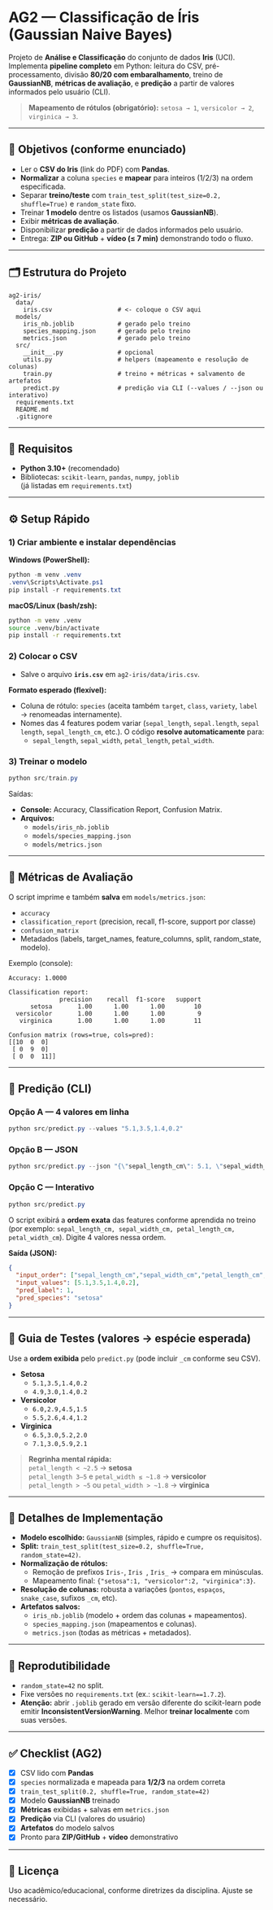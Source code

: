 # AG2 — Classificação de Íris (Gaussian Naive Bayes)

Projeto de **Análise e Classificação** do conjunto de dados **Iris** (UCI). Implementa **pipeline completo** em Python: leitura do CSV, pré-processamento, divisão **80/20 com embaralhamento**, treino de **GaussianNB**, **métricas de avaliação**, e **predição** a partir de valores informados pelo usuário (CLI).  
> **Mapeamento de rótulos (obrigatório):** `setosa → 1`, `versicolor → 2`, `virginica → 3`.

---

## 📌 Objetivos (conforme enunciado)
- Ler o **CSV do Iris** (link do PDF) com **Pandas**.
- **Normalizar** a coluna `species` e **mapear** para inteiros (1/2/3) na ordem especificada.
- Separar **treino/teste** com `train_test_split(test_size=0.2, shuffle=True)` e `random_state` fixo.
- Treinar **1 modelo** dentre os listados (usamos **GaussianNB**).
- Exibir **métricas de avaliação**.
- Disponibilizar **predição** a partir de dados informados pelo usuário.
- Entrega: **ZIP ou GitHub** + **vídeo (≤ 7 min)** demonstrando todo o fluxo.

---

## 🗂️ Estrutura do Projeto

```
ag2-iris/
  data/
    iris.csv                  # <- coloque o CSV aqui
  models/
    iris_nb.joblib            # gerado pelo treino
    species_mapping.json      # gerado pelo treino
    metrics.json              # gerado pelo treino
  src/
    __init__.py               # opcional
    utils.py                  # helpers (mapeamento e resolução de colunas)
    train.py                  # treino + métricas + salvamento de artefatos
    predict.py                # predição via CLI (--values / --json ou interativo)
  requirements.txt
  README.md
  .gitignore
```

---

## 🧰 Requisitos

- **Python 3.10+** (recomendado)
- Bibliotecas: `scikit-learn`, `pandas`, `numpy`, `joblib`  
  (já listadas em `requirements.txt`)

---

## ⚙️ Setup Rápido

### 1) Criar ambiente e instalar dependências
**Windows (PowerShell):**
```powershell
python -m venv .venv
.venv\Scripts\Activate.ps1
pip install -r requirements.txt
```

**macOS/Linux (bash/zsh):**
```bash
python -m venv .venv
source .venv/bin/activate
pip install -r requirements.txt
```

### 2) Colocar o CSV
- Salve o arquivo **`iris.csv`** em `ag2-iris/data/iris.csv`.

**Formato esperado (flexível):**
- Coluna de rótulo: `species` (aceita também `target`, `class`, `variety`, `label` → renomeadas internamente).
- Nomes das 4 features podem variar (`sepal_length`, `sepal.length`, `sepal length`, `sepal_length_cm`, etc.). O código **resolve automaticamente** para:
  - `sepal_length`, `sepal_width`, `petal_length`, `petal_width`.

### 3) Treinar o modelo
```powershell
python src/train.py
```

Saídas:
- **Console:** Accuracy, Classification Report, Confusion Matrix.
- **Arquivos:**
  - `models/iris_nb.joblib`
  - `models/species_mapping.json`
  - `models/metrics.json`

---

## 🧪 Métricas de Avaliação

O script imprime e também **salva** em `models/metrics.json`:
- `accuracy`
- `classification_report` (precision, recall, f1-score, support por classe)
- `confusion_matrix`
- Metadados (labels, target_names, feature_columns, split, random_state, modelo).

Exemplo (console):
```
Accuracy: 1.0000

Classification report:
              precision    recall  f1-score   support
      setosa       1.00      1.00      1.00        10
  versicolor       1.00      1.00      1.00         9
   virginica       1.00      1.00      1.00        11

Confusion matrix (rows=true, cols=pred):
[[10  0  0]
 [ 0  9  0]
 [ 0  0  11]]
```

---

## 🔮 Predição (CLI)

### Opção A — 4 valores em linha
```powershell
python src/predict.py --values "5.1,3.5,1.4,0.2"
```

### Opção B — JSON
```powershell
python src/predict.py --json "{\"sepal_length_cm\": 5.1, \"sepal_width_cm\": 3.5, \"petal_length_cm\": 1.4, \"petal_width_cm\": 0.2}"
```

### Opção C — Interativo
```powershell
python src/predict.py
```
O script exibirá a **ordem exata** das features conforme aprendida no treino (por exemplo: `sepal_length_cm, sepal_width_cm, petal_length_cm, petal_width_cm`). Digite 4 valores nessa ordem.

**Saída (JSON):**
```json
{
  "input_order": ["sepal_length_cm","sepal_width_cm","petal_length_cm","petal_width_cm"],
  "input_values": [5.1,3.5,1.4,0.2],
  "pred_label": 1,
  "pred_species": "setosa"
}
```

---

## 🧭 Guia de Testes (valores → espécie esperada)

Use a **ordem exibida** pelo `predict.py` (pode incluir `_cm` conforme seu CSV).
- **Setosa**
  - `5.1,3.5,1.4,0.2`
  - `4.9,3.0,1.4,0.2`
- **Versicolor**
  - `6.0,2.9,4.5,1.5`
  - `5.5,2.6,4.4,1.2`
- **Virginica**
  - `6.5,3.0,5.2,2.0`
  - `7.1,3.0,5.9,2.1`

> **Regrinha mental rápida:**  
> `petal_length < ~2.5` → **setosa**  
> `petal_length 3–5` e `petal_width ≤ ~1.8` → **versicolor**  
> `petal_length > ~5` ou `petal_width > ~1.8` → **virginica**

---

## 🔧 Detalhes de Implementação

- **Modelo escolhido:** `GaussianNB` (simples, rápido e cumpre os requisitos).
- **Split:** `train_test_split(test_size=0.2, shuffle=True, random_state=42)`.
- **Normalização de rótulos:**  
  - Remoção de prefixos `Iris-`, `Iris `, `Iris_` → compara em minúsculas.  
  - Mapeamento final: `{"setosa":1, "versicolor":2, "virginica":3}`.
- **Resolução de colunas:** robusta a variações (`pontos`, `espaços`, `snake_case`, sufixos `_cm`, etc).
- **Artefatos salvos:**
  - `iris_nb.joblib` (modelo + ordem das colunas + mapeamentos).
  - `species_mapping.json` (mapeamentos e colunas).
  - `metrics.json` (todas as métricas + metadados).

---

## 🧱 Reprodutibilidade
- `random_state=42` no split.
- Fixe versões no `requirements.txt` (ex.: `scikit-learn==1.7.2`).
- **Atenção:** abrir `.joblib` gerado em versão diferente do scikit-learn pode emitir **InconsistentVersionWarning**. Melhor **treinar localmente** com suas versões.

---

## ✅ Checklist (AG2)

- [x] CSV lido com **Pandas**  
- [x] `species` normalizada e mapeada para **1/2/3** na ordem correta  
- [x] `train_test_split(0.2, shuffle=True, random_state=42)`  
- [x] Modelo **GaussianNB** treinado  
- [x] **Métricas** exibidas + salvas em `metrics.json`  
- [x] **Predição** via CLI (valores do usuário)  
- [x] **Artefatos** do modelo salvos  
- [x] Pronto para **ZIP/GitHub** + **vídeo** demonstrativo

---

## 📜 Licença
Uso acadêmico/educacional, conforme diretrizes da disciplina. Ajuste se necessário.
